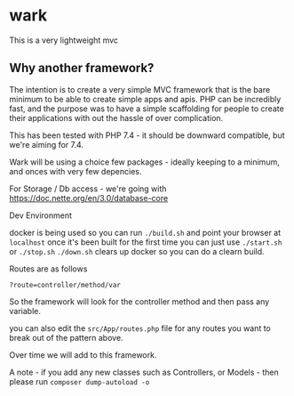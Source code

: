 # wark

This is a very lightweight mvc

Why another framework?
----------------------
The intention is to create a very simple MVC framework that is the bare minimum to be able to create
simple apps and apis.  PHP can be incredibly fast, and the purpose was to have a simple scaffolding
for people to create their applications with out the hassle of over complication.

This has been tested with PHP 7.4 - it should be downward compatible, but we're aiming for 7.4.

Wark will be using a choice few packages - ideally keeping to a minimum, and onces with very few
depencies.

For Storage / Db access - we're going with https://doc.nette.org/en/3.0/database-core

Dev Environment

docker is being used so you can run `./build.sh` and point your browser at `localhost`
once it's been built for the first time you can just use `./start.sh` or `./stop.sh`
`./down.sh` clears up docker so you can do a clearn build.

Routes are as follows 

`?route=controller/method/var`

So the framework will look for the controller method and then pass any variable.

you can also edit the `src/App/routes.php` file for any routes you want to break out of the pattern above.

Over time we will add to this framework.

A note - if you add any new classes such as Controllers, or Models - then please run 
`composer dump-autoload -o`
